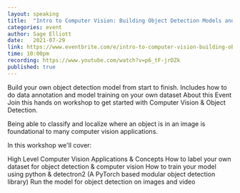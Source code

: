 ```yaml
---
layout: speaking
title:  "Intro to Computer Vision: Building Object Detection Models and Datasets"
categories: event
author: Sage Elliott
date:   2021-07-29
link: https://www.eventbrite.com/e/intro-to-computer-vision-building-object-detection-models-and-datasets-tickets-162084271419
time: 10:00pm
recording: https://www.youtube.com/watch?v=p6_tF-jrDZk
published: true
---
```


Build your own object detection model from start to finish. Includes how to do data annotation and model training on your own dataset
About this Event
Join this hands on workshop to get started with Computer Vision & Object Detection.

Being able to classify and localize where an object is in an image is foundational to many computer vision applications.

In this workshop we'll cover:

High Level Computer Vision Applications & Concepts
How to label your own dataset for object detection & computer vision
How to train your model using python & detectron2 (A PyTorch based modular object detection library)
Run the model for object detection on images and video